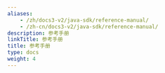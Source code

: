 ```yaml
---
aliases:
    - /zh/docs3-v2/java-sdk/reference-manual/
    - /zh-cn/docs3-v2/java-sdk/reference-manual/
description: 参考手册
linkTitle: 参考手册
title: 参考手册
type: docs
weight: 4
---
```

